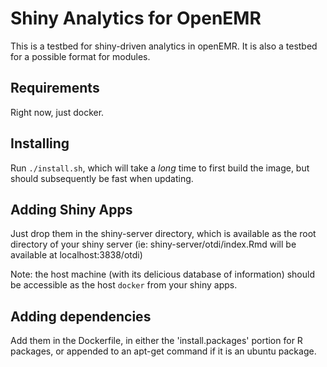# Shiny Analytics for OpenEMR

This is a testbed for shiny-driven analytics in openEMR. It is also a testbed for a possible format for modules.

## Requirements

Right now, just docker.

## Installing

Run `./install.sh`, which will take a *long* time to first build the image, but should subsequently be fast when updating.

## Adding Shiny Apps

Just drop them in the shiny-server directory, which is available as the root directory of your shiny server (ie: shiny-server/otdi/index.Rmd will be available at localhost:3838/otdi)

Note: the host machine (with its delicious database of information) should be accessible as the host `docker` from your shiny apps. 

## Adding dependencies

Add them in the Dockerfile, in either the 'install.packages' portion for R packages, or appended to an apt-get command if it is an ubuntu package.

